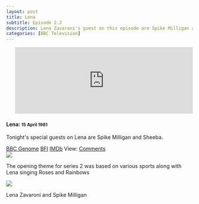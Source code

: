 ```yaml
---
layout: post
title: Lena
subtitle: Episode 2.2
description: Lena Zavaroni's guest on this episode are Spike Milligan and Sheeba. Click on link for details.
categories: [BBC Television]
---
```


<main class="Main-Default">
<ul class="sidenav right" id="Social-sidebar">
<l><iframe src="https://www.facebook.com/plugins/comment_embed.php?href=https://www.facebook.com/fanzoflenazavaroni/posts/1568734733259421?comment_id=1569183876547840&include_parent=false" width="100%" height="180" style="border:none;overflow:hidden" scrolling="no" frameborder="0" allowTransparency="true" allow="encrypted-media"></iframe></l>
</ul>

<article>
<div class="row">
<div class="col s12 m6 offset-m3 l8 offset-l2">
<div class="card">
<div class="card-content flow-text">
<h4><i class="fas fa-tv"></i> Lena: <small>15 April 1981</small></h4>
<p>Tonight's special guests on Lena are Spike Milligan and Sheeba.</p>
</div>
<div class="card-action flow-text">
<a href="http://genome.ch.bbc.co.uk/28b58228a673426ebbfee708ac45e7f6">BBC Genome</a>
<a href="http://explore.bfi.org.uk/4ce2b843896cb">BFI</a>
<a href="http://www.imdb.com/title/tt2430154">IMDb</a>
View: <a href="#" data-target="Social-sidebar" class="sidenav-trigger">Comments</a>
</div></div></div></div>

<div class="row">
<div class="col s12 m3 offset-m3 l4 offset-l2">
<div class="card">
<div class="card-content flow-text">
<div class="card-image">
<img class="responsive-img" src="/images/BBC/Lena-1981-04-15.png">
</div></div>
<div class="card-action flow-text">
<p>The opening theme for series 2 was based on various sports along with Lena singing Roses and Rainbows</p>
</div></div></div>

<div class="col s12 m3 l4">
<div class="card">
<div class="card-content flow-text">
<div class="card-image">
<img class="responsive-img" src="/images/BBC/Lena-Zavaroni-and-Spike-Milligan.png">
</div></div>
<div class="card-action flow-text">
<p>Lena Zavaroni and Spike Milligan</p>
</div></div></div></div>
</article>
</main>
<!-- Scripts -->
<script defer src="https://code.jquery.com/jquery-2.1.1.min.js"></script>
<script defer src="/fontawesome-free-5.8.2-web/js/all.js"></script>
<script defer src="/materialize/js/materialize.min.js"></script>
<script defer src="/materialize/js/init.js"></script>
<script defer src="/materialize/js/nav-right.js"></script>
</body>
</html>
